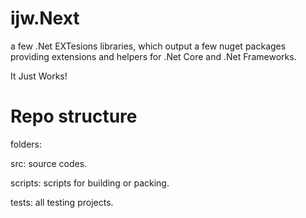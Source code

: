 # ijw.Next

a few .Net EXTesions libraries, which output a few nuget packages providing extensions and helpers for .Net Core and .Net Frameworks.

It Just Works!

# Repo structure
folders:

  src: source codes.

  scripts: scripts for building or packing.

  tests: all testing projects.
